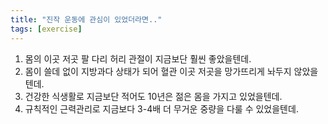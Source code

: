 ```yaml
---
title: "진작 운동에 관심이 있었더라면.."
tags: [exercise]
---
```


1. 몸의 이곳 저곳 팔 다리 허리 관절이 지금보단 훨씬 좋았을텐데.
2. 몸이 쓸데 없이 지방과다 상태가 되어 혈관 이곳 저곳을 망가뜨리게 놔두지 않았을텐데.
3. 건강한 식생활로 지금보단 적어도 10년은 젊은 몸을 가지고 있었을텐데.
4. 규칙적인 근력관리로 지금보다 3-4배 더 무거운 중량을 다룰 수 있었을텐데.
   

